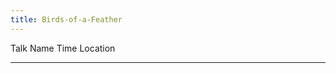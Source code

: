 ```yaml
---
title: Birds-of-a-Feather
---
```


Talk Name Time Location

------------------------------------------------------------------------
